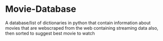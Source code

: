 # Movie-Database
A database/list of dictionaries in python that contain information about movies that are webscraped from the web containing streaming data also, then sorted to suggest best movie to watch
